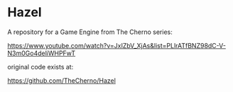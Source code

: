 # Hazel
A repository for a Game Engine from The Cherno series:

https://www.youtube.com/watch?v=JxIZbV_XjAs&list=PLlrATfBNZ98dC-V-N3m0Go4deliWHPFwT


original code exists at:

https://github.com/TheCherno/Hazel
